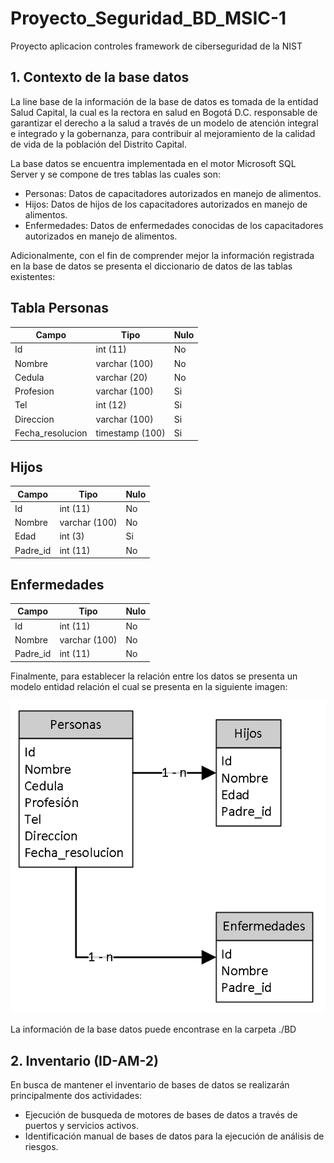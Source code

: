 
# Proyecto_Seguridad_BD_MSIC-1
Proyecto aplicacion controles framework de ciberseguridad de la NIST

## 1. Contexto de la base datos

La line base de la información de la base de datos es tomada de la entidad Salud Capital, la cual es la rectora en salud en Bogotá D.C. responsable de garantizar el derecho a la salud a través de un modelo de atención integral e integrado y la gobernanza, para contribuir al mejoramiento de la calidad de vida de la población del Distrito Capital.

La base datos se encuentra implementada en el motor Microsoft SQL Server y se compone de tres tablas las cuales son:

* Personas: Datos de capacitadores autorizados en manejo de alimentos.
* Hijos: Datos de hijos de los capacitadores autorizados en manejo de alimentos. 
* Enfermedades: Datos de enfermedades conocidas de los capacitadores autorizados en manejo de alimentos.

Adicionalmente, con el fin de comprender mejor la información registrada en la base de datos se presenta el diccionario de datos de las tablas existentes:

## Tabla Personas

Campo | Tipo | Nulo
----- | ---- | ----
Id | int (11) | No 
Nombre | varchar (100) | No
Cedula | varchar (20) | No
Profesion | varchar (100) | Si
Tel | int (12) | Si
Direccion | varchar (100) | Si
Fecha_resolucion | timestamp (100) | Si

## Hijos

Campo | Tipo | Nulo
----- | ---- | ----
Id | int (11) | No 
Nombre | varchar (100) | No
Edad | int (3) | Si
Padre_id | int (11) | No

## Enfermedades

Campo | Tipo | Nulo
----- | ---- | ----
Id | int (11) | No 
Nombre | varchar (100) | No
Padre_id | int (11) | No

Finalmente, para establecer la relación entre los datos se presenta un modelo entidad relación el cual se presenta en la siguiente imagen:

![GitHub ModeloER](./BD/BD.PNG)

La información de la base datos puede encontrase en la carpeta ./BD

## 2. Inventario (ID-AM-2)

En busca de  mantener el inventario de bases de datos se realizarán principalmente dos actividades:

* Ejecución de busqueda de motores de bases de datos a través de puertos y servicios activos.
* Identificación manual de bases de datos para la ejecución de análisis de riesgos.
